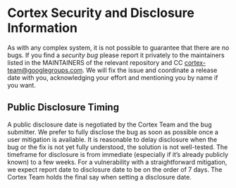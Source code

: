 # Cortex Security and Disclosure Information

As with any complex system, it is not possible to guarantee that there are no bugs. If you find a _security bug_ please report it privately to the maintainers listed in the MAINTAINERS of the relevant repository and CC cortex-team@googlegroups.com. We will fix the issue and coordinate a release date with you, acknowledging your effort and mentioning you by name if you want.

## Public Disclosure Timing

A public disclosure date is negotiated by the Cortex Team and the bug submitter. We prefer to fully disclose the bug as soon as possible once a user mitigation is available. It is reasonable to delay disclosure when the bug or the fix is not yet fully understood, the solution is not well-tested. The timeframe for disclosure is from immediate (especially if it’s already publicly known) to a few weeks. For a vulnerability with a straightforward mitigation, we expect report date to disclosure date to be on the order of 7 days. The Cortex Team holds the final say when setting a disclosure date.
